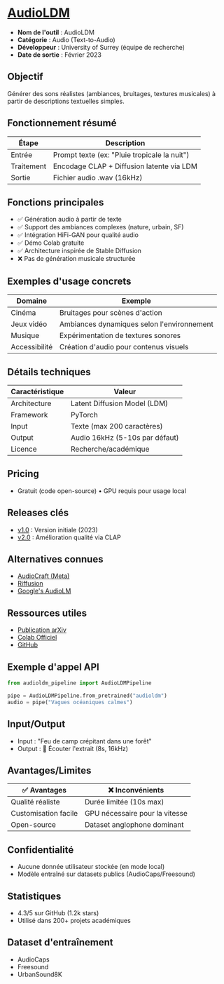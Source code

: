 # [AudioLDM](https://github.com/haoheliu/AudioLDM)

- **Nom de l'outil** : AudioLDM
- **Catégorie** : Audio (Text-to-Audio)
- **Développeur** : University of Surrey (équipe de recherche)
- **Date de sortie** : Février 2023

## Objectif
Générer des sons réalistes (ambiances, bruitages, textures musicales) à partir de descriptions textuelles simples.

## Fonctionnement résumé
| Étape | Description |
|-------|-------------|
| Entrée | Prompt texte (ex: "Pluie tropicale la nuit") |
| Traitement | Encodage CLAP + Diffusion latente via LDM |
| Sortie | Fichier audio .wav (16kHz) |

## Fonctions principales
- ✅ Génération audio à partir de texte
- ✅ Support des ambiances complexes (nature, urbain, SF)
- ✅ Intégration HiFi-GAN pour qualité audio
- ✅ Démo Colab gratuite
- ✅ Architecture inspirée de Stable Diffusion
- ❌ Pas de génération musicale structurée

## Exemples d'usage concrets
| Domaine | Exemple |
|---------|---------|
| Cinéma | Bruitages pour scènes d'action |
| Jeux vidéo | Ambiances dynamiques selon l'environnement |
| Musique | Expérimentation de textures sonores |
| Accessibilité | Création d'audio pour contenus visuels |

## Détails techniques
| Caractéristique | Valeur |
|-----------------|---------|
| Architecture | Latent Diffusion Model (LDM) |
| Framework | PyTorch |
| Input | Texte (max 200 caractères) |
| Output | Audio 16kHz (5-10s par défaut) |
| Licence | Recherche/académique |

## Pricing
- Gratuit (code open-source) • GPU requis pour usage local

## Releases clés
- [v1.0](https://github.com/haoheliu/AudioLDM/releases/tag/v1.0) : Version initiale (2023)
- [v2.0](https://github.com/haoheliu/AudioLDM/releases/tag/v2.0) : Amélioration qualité via CLAP

## Alternatives connues
- [AudioCraft (Meta)](https://ai.meta.com/audiocraft)
- [Riffusion](https://www.riffusion.com)
- [Google's AudioLM](https://google-research.github.io/seanet/audiolm/examples/)

## Ressources utiles
- [Publication arXiv](https://arxiv.org/abs/2301.12503)
- [Colab Officiel](https://colab.research.google.com/drive/1HhqGGzV-q1kGnTp3mK5JbpMYxkXQz2G4)
- [GitHub](https://github.com/haoheliu/AudioLDM)

## Exemple d'appel API
```python
from audioldm_pipeline import AudioLDMPipeline

pipe = AudioLDMPipeline.from_pretrained("audioldm")
audio = pipe("Vagues océaniques calmes")
```

## Input/Output
- Input : "Feu de camp crépitant dans une forêt"
- Output : 🔄 Écouter l'extrait (8s, 16kHz)

## Avantages/Limites
| ✅ Avantages | ❌ Inconvénients |
|-------------|-----------------|
| Qualité réaliste | Durée limitée (10s max) |
| Customisation facile | GPU nécessaire pour la vitesse |
| Open-source | Dataset anglophone dominant |

## Confidentialité
- Aucune donnée utilisateur stockée (en mode local)
- Modèle entraîné sur datasets publics (AudioCaps/Freesound)

## Statistiques
- 4.3/5 sur GitHub (1.2k stars)
- Utilisé dans 200+ projets académiques

## Dataset d'entraînement
- AudioCaps
- Freesound
- UrbanSound8K 
